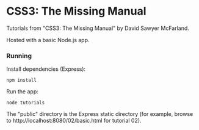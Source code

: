 CSS3: The Missing Manual
========================

Tutorials from "CSS3: The Missing Manual" by David Sawyer McFarland.

Hosted with a basic Node.js app.

### Running

Install dependencies (Express):

```
npm install
```

Run the app:

```
node tutorials
```

The "public" directory is the Express static directory (for example, browse to http://localhost:8080/02/basic.html for tutorial 02).